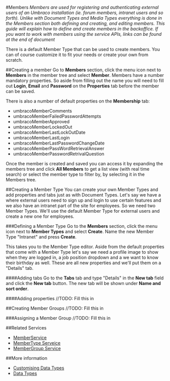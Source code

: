 #Members
*Members are used for registering and authenticating external users of an Umbraco installation (ie. forum members, intranet users and so forth). Unlike with Document Types and Media Types everything is done in the Members section both defining and creating, and editing members. This guide will explain how to define and create members in the backoffice. If you want to work with members using the service APIs, links can be found at the end of document*

There is a default Member Type that can be used to create members. You can of course customize it to fit your needs or create your own from scratch.

##Creating a member
Go to __Members__ section, click the menu icon next to __Members__ in the member tree and select __Member__. Members have a number mandatory properties. So aside from filling out the name you will need to fill out  __Login__, __Email__ and __Password__ on the __Properties__ tab before the member can be saved.

There is also a number of default properties on the __Membership__ tab:

* umbracoMemberComments
* umbracoMemberFailedPasswordAttempts
* umbracoMemberApproved
* umbracoMemberLockedOut
* umbracoMemberLastLockOutDate
* umbracoMemberLastLogin
* umbracoMemberLastPasswordChangeDate
* umbracoMemberPassWordRetrievalAnswer
* umbracoMemberPasswordRetrivalQuestion

Once the member is created and saved you can access it by expanding the members tree and click __All Members__ to get a list view (with real time search) or select the member type to filter by, by selecting it in the Members tree.

##Creating a Member Type
You can create your own Member Types and add properties and tabs just as with Document Types. Let's say we have a where external users need to sign up and login to use certain features and we also have an intranet part of the site for employees. So we need two Member Types. We'll use the default Member Type for external users and create a new one for employees.

###Defining a Member Type
Go to the __Members__ section, click the menu icon next to __Member Types__ and select __Create__. Name the new Member Type "Intranet" and press __Create__.

This takes you to the Member Type editor. Aside from the default properties that come with a Member Type let's say we need a profile image to show when they are logged in, a job position dropdown and a we want to know their birthday as well. These are all new properties and we'll put them on a "Details" tab.

####Adding tabs
Go to the __Tabs__ tab and type "Details" in the __New tab__ field and click the __New tab__ button. The new tab will be shown under __Name and sort order__.

####Adding properties
//TODO: Fill this in

##Creating Member Groups
//TODO: Fill this in

###Assigning a Member Group
//TODO: Fill this in

##Related Services
* [MemberService](../../../Reference/Management-v6/Members/)
* [MemberType Serveice](../../../Reference/Management-v6/Members/)
* [MemberGroup Service](../../../Reference/Management-v6/Members/)

##More information
* [Customising Data Types](../Data-Types/)
* [Data Types](../../../Using-Umbraco/Backoffice-Overview/Data-Types/)
